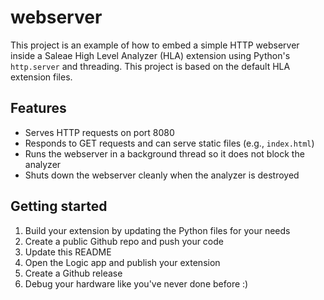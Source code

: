 # webserver

This project is an example of how to embed a simple HTTP webserver inside a Saleae High Level Analyzer (HLA) extension using Python's `http.server` and threading.
This project is based on the default HLA extension files.

## Features
- Serves HTTP requests on port 8080
- Responds to GET requests and can serve static files (e.g., `index.html`)
- Runs the webserver in a background thread so it does not block the analyzer
- Shuts down the webserver cleanly when the analyzer is destroyed

## Getting started

1. Build your extension by updating the Python files for your needs
2. Create a public Github repo and push your code
3. Update this README
4. Open the Logic app and publish your extension
5. Create a Github release
6. Debug your hardware like you've never done before :)
